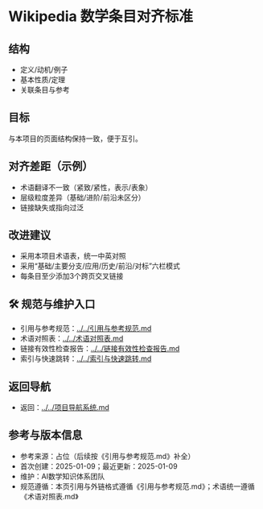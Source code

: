 # Wikipedia 数学条目对齐标准

## 结构

- 定义/动机/例子
- 基本性质/定理
- 关联条目与参考

## 目标

与本项目的页面结构保持一致，便于互引。

## 对齐差距（示例）

- 术语翻译不一致（紧致/紧性，表示/表象）
- 层级粒度差异（基础/进阶/前沿未区分）
- 链接缺失或指向过泛

## 改进建议

- 采用本项目术语表，统一中英对照
- 采用“基础/主要分支/应用/历史/前沿/对标”六栏模式
- 每条目至少添加3个跨页交叉链接

## 🛠️ 规范与维护入口

- 引用与参考规范：[../../引用与参考规范.md](../../引用与参考规范.md)
- 术语对照表：[../../术语对照表.md](../../术语对照表.md)
- 链接有效性检查报告：[../../链接有效性检查报告.md](../../链接有效性检查报告.md)
- 索引与快速跳转：[../../索引与快速跳转.md](../../索引与快速跳转.md)

## 返回导航

- 返回：[../../项目导航系统.md](../../项目导航系统.md)

## 参考与版本信息

- 参考来源：占位（后续按《引用与参考规范.md》补全）
- 首次创建：2025-01-09；最近更新：2025-01-09
- 维护：AI数学知识体系团队
- 规范遵循：本页引用与外链格式遵循《引用与参考规范.md》；术语统一遵循《术语对照表.md》
